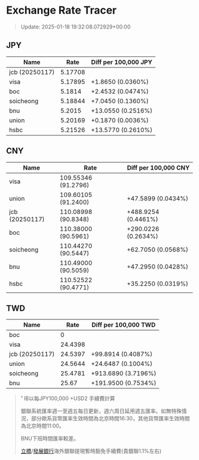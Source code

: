 # Exchange Rate Tracer

> Update: 2025-01-18 19:32:08.072929+00:00

## JPY

| Name           |    Rate | Diff per 100,000 JPY   |
|----------------|---------|------------------------|
| jcb (20250117) | 5.17708 |                        |
| visa           | 5.17895 | +1.8650 (0.0360%)      |
| boc            | 5.1814  | +2.4532 (0.0474%)      |
| soicheong      | 5.18844 | +7.0450 (0.1360%)      |
| bnu            | 5.2015  | +13.0550 (0.2516%)     |
| union          | 5.20169 | +0.1870 (0.0036%)      |
| hsbc           | 5.21526 | +13.5770 (0.2610%)     |

## CNY

| Name           | Rate                | Diff per 100,000 CNY   |
|----------------|---------------------|------------------------|
| visa           | 109.55346	(91.2796) |                        |
| union          | 109.60105	(91.2400) | +47.5899 (0.0434%)     |
| jcb (20250117) | 110.08998	(90.8348) | +488.9254 (0.4461%)    |
| boc            | 110.38000	(90.5961) | +290.0226 (0.2634%)    |
| soicheong      | 110.44270	(90.5447) | +62.7050 (0.0568%)     |
| bnu            | 110.49000	(90.5059) | +47.2950 (0.0428%)     |
| hsbc           | 110.52522	(90.4771) | +35.2250 (0.0319%)     |

## TWD

| Name           |    Rate | Diff per 100,000 TWD   |
|----------------|---------|------------------------|
| boc            |  0      |                        |
| visa           | 24.4398 |                        |
| jcb (20250117) | 24.5397 | +99.8914 (0.4087%)     |
| union          | 24.5644 | +24.6487 (0.1004%)     |
| soicheong      | 25.4781 | +913.6890 (3.7196%)    |
| bnu            | 25.67   | +191.9500 (0.7534%)    |


> ¹ IB以每JPY100,000 +USD2 手續費計算
>
> 銀聯系統匯率週一至週五每日更新，週六周日延用週五匯率。如無特殊情況，部分歐系貨幣匯率生效時間為北京時間16:30，其他貨幣匯率生效時間為北京時間11:00。
>
> BNU下班時間匯率較差。
>
> [立橋](https://www.wlbank.com.mo/uploads/ueditor/file/20181211/1544536513900230.pdf)/[發展銀行](https://www.mdb.com.mo/Service_Charges_20230728.pdf)海外銀聯提現暫時豁免手續費(貴銀聯1.1%左右)

